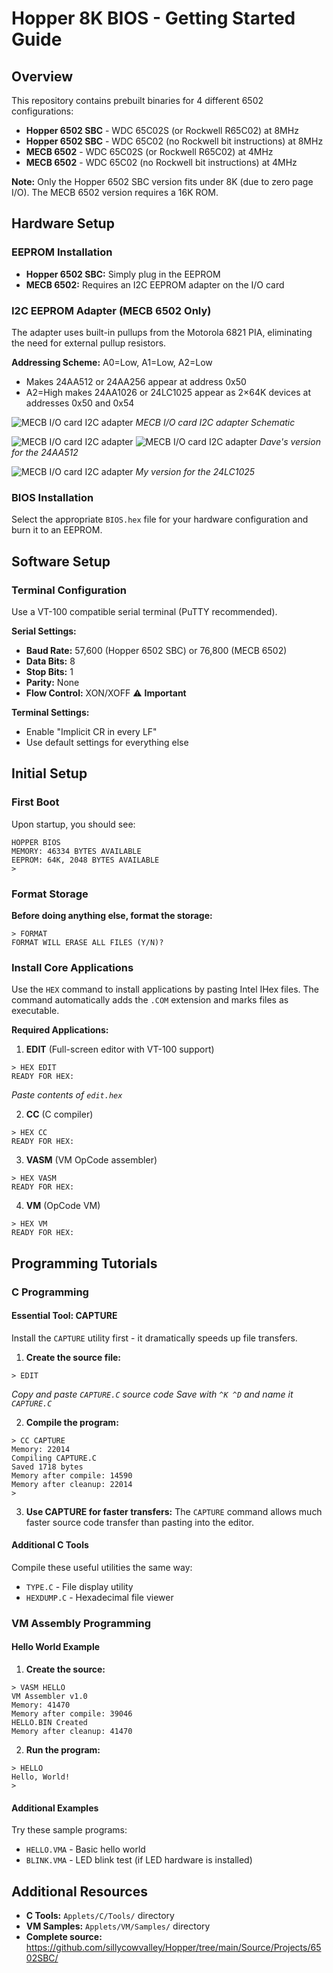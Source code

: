 # Hopper 8K BIOS - Getting Started Guide

## Overview

This repository contains prebuilt binaries for 4 different 6502 configurations:

- **Hopper 6502 SBC** - WDC 65C02S (or Rockwell R65C02) at 8MHz
- **Hopper 6502 SBC** - WDC 65C02 (no Rockwell bit instructions) at 8MHz  
- **MECB 6502** - WDC 65C02S (or Rockwell R65C02) at 4MHz
- **MECB 6502** - WDC 65C02 (no Rockwell bit instructions) at 4MHz

**Note:** Only the Hopper 6502 SBC version fits under 8K (due to zero page I/O). The MECB 6502 version requires a 16K ROM.

## Hardware Setup

### EEPROM Installation

- **Hopper 6502 SBC:** Simply plug in the EEPROM
- **MECB 6502:** Requires an I2C EEPROM adapter on the I/O card

### I2C EEPROM Adapter (MECB 6502 Only)

The adapter uses built-in pullups from the Motorola 6821 PIA, eliminating the need for external pullup resistors.

**Addressing Scheme:** A0=Low, A1=Low, A2=Low
- Makes 24AA512 or 24AA256 appear at address 0x50
- A2=High makes 24AA1026 or 24LC1025 appear as 2×64K devices at addresses 0x50 and 0x54

![MECB I/O card I2C adapter](MECBI2C.png)
*MECB I/O card I2C adapter Schematic*

![MECB I/O card I2C adapter](MECBI2CFront.png)
![MECB I/O card I2C adapter](MECBI2CBack.png)
*Dave's version for the 24AA512*

![MECB I/O card I2C adapter](MECBI2C.jpeg)
*My version for the 24LC1025*

### BIOS Installation

Select the appropriate `BIOS.hex` file for your hardware configuration and burn it to an EEPROM.

## Software Setup

### Terminal Configuration

Use a VT-100 compatible serial terminal (PuTTY recommended).

**Serial Settings:**
- **Baud Rate:** 57,600 (Hopper 6502 SBC) or 76,800 (MECB 6502)
- **Data Bits:** 8
- **Stop Bits:** 1  
- **Parity:** None
- **Flow Control:** XON/XOFF ⚠️ **Important**

**Terminal Settings:**
- Enable "Implicit CR in every LF"
- Use default settings for everything else

## Initial Setup

### First Boot

Upon startup, you should see:

```
HOPPER BIOS
MEMORY: 46334 BYTES AVAILABLE
EEPROM: 64K, 2048 BYTES AVAILABLE
>
```

### Format Storage

**Before doing anything else, format the storage:**

```
> FORMAT
FORMAT WILL ERASE ALL FILES (Y/N)?
```

### Install Core Applications

Use the `HEX` command to install applications by pasting Intel IHex files. The command automatically adds the `.COM` extension and marks files as executable.

**Required Applications:**

1. **EDIT** (Full-screen editor with VT-100 support)
```
> HEX EDIT
READY FOR HEX:
```
*Paste contents of `edit.hex`*

2. **CC** (C compiler)
```
> HEX CC
READY FOR HEX:
```

3. **VASM** (VM OpCode assembler)  
```
> HEX VASM
READY FOR HEX:
```

4. **VM** (OpCode VM)
```
> HEX VM
READY FOR HEX:
```

## Programming Tutorials

### C Programming

#### Essential Tool: CAPTURE

Install the `CAPTURE` utility first - it dramatically speeds up file transfers.

1. **Create the source file:**
```
> EDIT
```
*Copy and paste `CAPTURE.C` source code*
*Save with `^K ^D` and name it `CAPTURE.C`*

2. **Compile the program:**
```
> CC CAPTURE
Memory: 22014
Compiling CAPTURE.C
Saved 1718 bytes
Memory after compile: 14590
Memory after cleanup: 22014
>
```

3. **Use CAPTURE for faster transfers:**
The `CAPTURE` command allows much faster source code transfer than pasting into the editor.

#### Additional C Tools

Compile these useful utilities the same way:
- `TYPE.C` - File display utility
- `HEXDUMP.C` - Hexadecimal file viewer

### VM Assembly Programming

#### Hello World Example

1. **Create the source:**
```
> VASM HELLO
VM Assembler v1.0
Memory: 41470
Memory after compile: 39046
HELLO.BIN Created
Memory after cleanup: 41470
```

2. **Run the program:**
```
> HELLO
Hello, World!
>
```

#### Additional Examples

Try these sample programs:
- `HELLO.VMA` - Basic hello world
- `BLINK.VMA` - LED blink test (if LED hardware is installed)

## Additional Resources

- **C Tools:** `Applets/C/Tools/` directory
- **VM Samples:** `Applets/VM/Samples/` directory
- **Complete source:** https://github.com/sillycowvalley/Hopper/tree/main/Source/Projects/6502SBC/
